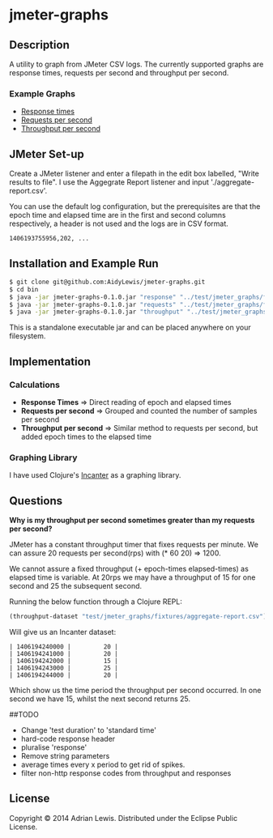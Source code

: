 # jmeter-graphs

## Description
A utility to graph from JMeter CSV logs. The currently supported graphs are response times, requests per second and throughput per second.

### Example Graphs
* [Response times](./examples/sample-response-times.png)
* [Requests per second]( ./examples/sample-requests.png)
* [Throughput per second]( ./examples/sample-throughput.png)

## JMeter Set-up
Create a JMeter listener and enter a filepath in the edit box labelled, "Write results to file". I use the Aggegrate Report listener and input './aggregate-report.csv'.

You can use the default log configuration, but the prerequisites are that the epoch time and elapsed time are in the first and second columns respectively, a header is not used and the logs are in CSV format. 

```log
1406193755956,202, ...
```

## Installation and Example Run
```bash 
$ git clone git@github.com:AidyLewis/jmeter-graphs.git
$ cd bin
$ java -jar jmeter-graphs-0.1.0.jar "response" "../test/jmeter_graphs/fixtures/aggregate-report.csv" "20rps"
$ java -jar jmeter-graphs-0.1.0.jar "requests" "../test/jmeter_graphs/fixtures/aggregate-report.csv"
$ java -jar jmeter-graphs-0.1.0.jar "throughput" "../test/jmeter_graphs/fixtures/aggregate-report.csv"
```
This is a standalone executable jar and can be placed anywhere on your filesystem.

## Implementation 

### Calculations

* **Response Times** => Direct reading of epoch and elapsed times
* **Requests per second** => Grouped and counted the number of samples per second 
* **Throughput per second** => Similar method to requests per second, but added epoch times to the elapsed time

### Graphing Library
I have used Clojure's [Incanter](https://github.com/incanter/incanter) as a graphing library.

## Questions
**Why is my throughput per second sometimes greater than my requests per second?**

JMeter has a constant throughput timer that fixes requests per minute. We can assure 20 requests per second(rps) with
(* 60 20) => 1200. 

We cannot assure a fixed throughput (+ epoch-times elapsed-times) as elapsed time is variable. At 20rps we may have a throughput of 15 for one second and 25 the subsequent second. 

Running the below function through a Clojure REPL:
```clojure
(throughput-dataset "test/jmeter_graphs/fixtures/aggregate-report.csv")
````

Will give us an Incanter dataset:
```log
| 1406194240000 |         20 |
| 1406194241000 |         20 |
| 1406194242000 |         15 |
| 1406194243000 |         25 |
| 1406194244000 |         20 |
```

Which show us the time period the throughput per second occurred. In one second we have 15, whilst the next second returns 25. 

##TODO
* Change 'test duration' to 'standard time'
* hard-code response header
* pluralise 'response'
* Remove string parameters 
* average times every x period to get rid of spikes.
* filter non-http response codes from throughput and responses



## License
Copyright © 2014 Adrian Lewis. Distributed under the Eclipse Public License.
